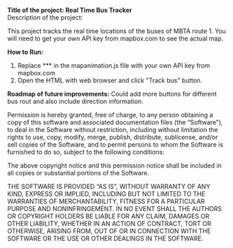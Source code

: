 **Title of the project: Real Time Bus Tracker**  
Description of the project: 


This project tracks the real time locations of the buses of MBTA route 1. You will need to get your own API key from mapbox.com to see the actual map.


**How to Run:**   
 1. Replace *** in the mapanimation.js file with your own API key from mapbox.com  
 2. Open the HTML with web browser and click "Track bus" button.  


**Roadmap of future improvements:** 
Could add more buttons for different bus rout and also include direction information.   


Permission is hereby granted, free of charge, to any person obtaining a copy of this software and associated documentation files (the “Software”), to deal in the Software without restriction, including without limitation the rights to use, copy, modify, merge, publish, distribute, sublicense, and/or sell copies of the Software, and to permit persons to whom the Software is furnished to do so, subject to the following conditions:  

The above copyright notice and this permission notice shall be included in all copies or substantial portions of the Software.  

THE SOFTWARE IS PROVIDED “AS IS”, WITHOUT WARRANTY OF ANY KIND, EXPRESS OR IMPLIED, INCLUDING BUT NOT LIMITED TO THE WARRANTIES OF MERCHANTABILITY, FITNESS FOR A PARTICULAR PURPOSE AND NONINFRINGEMENT. IN NO EVENT SHALL THE AUTHORS OR COPYRIGHT HOLDERS BE LIABLE FOR ANY CLAIM, DAMAGES OR OTHER LIABILITY, WHETHER IN AN ACTION OF CONTRACT, TORT OR OTHERWISE, ARISING FROM, OUT OF OR IN CONNECTION WITH THE SOFTWARE OR THE USE OR OTHER DEALINGS IN THE SOFTWARE.
